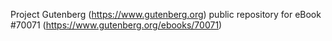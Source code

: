 Project Gutenberg (https://www.gutenberg.org) public repository for
eBook #70071 (https://www.gutenberg.org/ebooks/70071)
